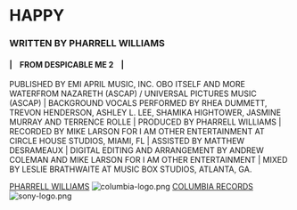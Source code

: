 

# HAPPY
### WRITTEN BY PHARRELL WILLIAMS
#### | &nbsp;&nbsp; FROM DESPICABLE ME 2 &nbsp;&nbsp; |

PUBLISHED BY EMI APRIL MUSIC, INC. OBO ITSELF AND MORE WATERFROM NAZARETH (ASCAP) / UNIVERSAL PICTURES MUSIC (ASCAP) | BACKGROUND VOCALS PERFORMED BY RHEA DUMMETT, TREVON HENDERSON, ASHLEY L. LEE, SHAMIKA HIGHTOWER, JASMINE MURRAY AND TERRENCE ROLLE | PRODUCED BY PHARRELL WILLIAMS | RECORDED BY MIKE LARSON FOR I AM OTHER ENTERTAINMENT AT CIRCLE HOUSE STUDIOS, MIAMI, FL | ASSISTED BY MATTHEW DESRAMEAUX | DIGITAL EDITING AND ARRANGEMENT BY ANDREW COLEMAN AND MIKE LARSON FOR I AM OTHER ENTERTAINMENT | MIXED BY LESLIE BRATHWAITE AT MUSIC BOX STUDIOS, ATLANTA, GA.

[PHARRELL WILLIAMS](http://PHARRELLWILLIAMS.COM)
![columbia-logo.png](https://s3.amazonaws.com/learn-verified/columbia-logo.png)
[COLUMBIA RECORDS](http://COLUMBIARECORDS.COM)
![sony-logo.png](https://s3.amazonaws.com/learn-verified/sony-logo.png)
